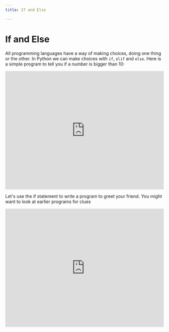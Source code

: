 ```yaml
---
title: If and Else

---
```



# If and Else

All programming languages have a way of making choices, doing one thing or
the other. In Python we can make choices with `if`, `elif` and `else`. Here is
a simple program to tell you if a number is bigger than 10:

<iframe width="100%" height="375.6" src="https://trinket.io/tools/1.0/jekyll/embed/python#code=while%20True%3A%20%23%20This%20loop%20will%20run%20until%20the%20%27break%27%0A%0A%20%20%20%20num%20%3D%20input%28%22Enter%20a%20number%3A%22%29%0A%20%20%20%20num%20%3D%20int%28num%29%20%23%20Make%20the%20input%20an%20integer%0A%0A%20%20%20%20if%20num%20%3D%3D%200%3A%0A%20%20%20%20%20%20%20%20break%20%23%20Exit%20the%20loop%20if%20the%20number%20is%200%0A%20%20%20%20%0A%20%20%20%20if%20num%20%3E%2010%3A%0A%20%20%20%20%20%20%20%20print%28%22It%27s%20big%21%22%29%0A%20%20%20%20else%3A%0A%20%20%20%20%20%20%20%20print%28%22It%27s%20small%22%29" frameborder="0" marginwidth="0" marginheight="0" allowfullscreen></iframe>

Let's use the if statement to write a program to greet your friend. You might
want to look at earlier programs for clues 

<iframe width="100%" height="375.6" src="https://trinket.io/tools/1.0/jekyll/embed/python#code=%23%20Make%20a%20list%20of%20your%20friends%2C%20but%20adding%20on%20to%20this%20starter%20list%0A%0Afriends%20%3D%20%5B%20%27friend1%27%2C%27friend2%27%5D%0A%0A%23%20Ask%20the%20user%27s%20name%0Aname%20%3D%20...%0A%0A%23%20Write%20a%20loop%20the%20iterates%20over%20all%20of%20your%20friends%2C%20%0A%23%20and%20if%20the%20user%27s%20name%20is%20the%20same%20as%20a%20friends%20name%2C%20%0A%23%20print%20%22Hello%20Friend%22%0A%0Afor%20friend%20in%20...%20%3A%0A%20%20%20%20..." frameborder="0" marginwidth="0" marginheight="0" allowfullscreen></iframe>

